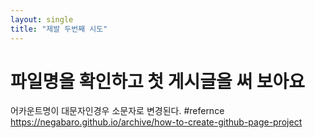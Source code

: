 ```yaml
---
layout: single
title: "제발 두번째 시도"
---
```

# 파일명을 확인하고 첫 게시글을 써 보아요
어카운트명이 대문자인경우 소문자로 변경된다.
#refernce
https://negabaro.github.io/archive/how-to-create-github-page-project
